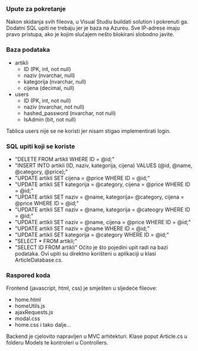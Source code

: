 ### Upute za pokretanje
Nakon skidanja svih fileova, u Visual Studiu buildati solution i pokrenuti ga. 
Dodatni SQL upiti ne trebaju jer je baza na Azureu. Sve IP-adrese imaju pravo pristupa, ako je kojim slučajem nešto blokirani slobodno javite.  

### Baza podataka 
- artikli
  - ID (PK, int, not null)
  - naziv (nvarchar, null)
  - kategorija (nvarchar, null)
  - cijena (decimal, null)
- users
  - ID (PK, int, not null)
  - naziv (nvarchar, not null)
  - hashed_password (nvarchar, not null)
  - IsAdmin (bit, not null)
 
Tablica users nije se ne koristi jer nisam stigao implementirati login. 

### SQL upiti koji se koriste
  - "DELETE FROM artikli WHERE ID = @id;"
  - "INSERT INTO artikli (ID, naziv, kategorija, cijena) VALUES (@id, @name, @category, @price);"
  - "UPDATE artikli SET cijena = @price WHERE ID = @id;"
  - "UPDATE artikli SET kategorija = @category, cijena = @price WHERE ID = @id;"
  - "UPDATE artikli SET naziv = @name, kategorija= @category, cijena = @price WHERE ID = @id;"
  - "UPDATE artikli SET naziv = @name, kategorija = @cateogry WHERE ID = @id;"
  - "UPDATE artikli SET naziv = @name, cijena = @price WHERE ID = @id;"
  - "UPDATE artikli SET naziv = @name WHERE ID = @id;"
  - "UPDATE artikli SET kategorija = @category WHERE ID = @id;"
  - "SELECT * FROM artikli;"
  - "SELECT ID FROM artikli"
Očito je što pojedini upit radi na bazi podataka. Ovi upiti su direktno korišteni u aplikaciji u klasi ArticleDatabase.cs.

### Raspored koda
Frontend (javascript, html, css) je smješten u sljedeće fileove:
  - home.html
  - homeUtils.js
  - ajaxRequests.js
  - modal.css
  - home.css
i tako dalje...

Backend je cjelovito napravljen u MVC arhitekturi. Klase poput Article.cs u folderu Models te kontroleri u Controllers.
